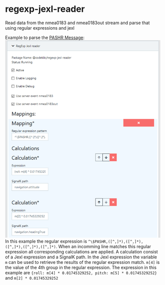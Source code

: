 # regexp-jexl-reader
Read data from the nmea0183 and nmea0183out stream and parse that using regular expressions and jexl

Example to parse the [PASHR Message](https://www.hemispheregnss.com/technical-resource-manual/Import_Folder/PASHR_Message.htm):
![screenshor](https://github.com/codekilo/regexp-jexl-reader/blob/master/screenshot.png?raw=true)
In this example the regular expression is `^\$PASHR,([^,]*),([^,]*),([^,]*),([^,]*),([^,]*)`. When an incomming line matches this regular expression all corresponding calculations are applied. A calculation consist of a Jexl expression and a SignalK path. In the Jexl expression the variable `m` can be used to retrieve the results of the regular expression match. `m[4]` is the value of the 4th group in the regular expression. The expression in this example are `{roll: m[4] * 0.01745329252, pitch: m[5] * 0.01745329252}` and `m[2] * 0.01745329252`
